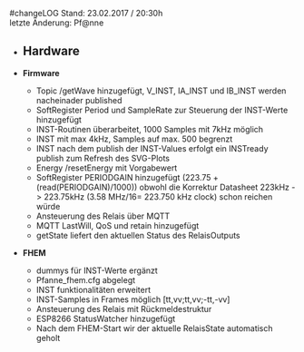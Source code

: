 #changeLOG
Stand: 23.02.2017 / 20:30h  
letzte Änderung: Pf@nne

- **Hardware**
  - 
  
- **Firmware**
  - Topic /getWave hinzugefügt, V_INST, IA_INST und IB_INST werden nacheinader published
  - SoftRegister Period und SampleRate zur Steuerung der INST-Werte hinzugefügt
  - INST-Routinen überarbeitet, 1000 Samples mit 7kHz möglich
  - INST mit max 4kHz, Samples auf max. 500 begrenzt
  - INST nach dem publish der INST-Values erfolgt ein INSTready publish zum Refresh des SVG-Plots
  - Energy /resetEnergy mit Vorgabewert
  - SoftRegister PERIODGAIN hinzugefügt (223.75 + (read(PERIODGAIN)/1000)) obwohl die Korrektur Datasheet 223kHz -> 223.75kHz (3.58 MHz/16= 223.750 kHz clock) schon reichen würde
  - Ansteuerung des Relais über MQTT
  - MQTT LastWill, QoS und retain hinzugefügt
  - getState liefert den aktuellen Status des RelaisOutputs

- **FHEM**
  - dummys für INST-Werte ergänzt
  - Pfanne_fhem.cfg abgelegt
  - INST funktionalitäten erweitert
  - INST-Samples in Frames möglich [tt,vv;tt,vv;-tt,-vv]
  - Ansteuerung des Relais mit Rückmeldestruktur
  - ESP8266 StatusWatcher hinzugefügt
  - Nach dem FHEM-Start wir der aktuelle RelaisState automatisch geholt
  
